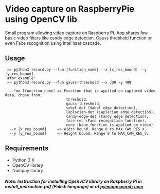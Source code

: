 # Video capture on RaspberryPie using OpenCV lib

Small program allowing video capture on Raspberry Pi. App shares few basic video filters like candy edge detection,
Gauss threshold function or even Face recognition using Intel haar cascade. 

## Usage

```
 >> python3 record.py --fun [function_name] --x [x_res_bound] --y [y_res_bound]
 #for example:
 >> python3 record.py --fun gauss-threshold --x 300 -y 400
```

```
  --fun [function_name] => Function that is applied on captured video data, chose from:
                            threshold,
                            gauss-threshold,
                            sobel-det (Sobel edge detection),
                            laplacian-det (Laplacian edge detection),
                            candy-edge-det (Candy edge detection),
                            face-rec (Face recognition function),
                            none (None function is applied on video)
  --x [x_res_bound]     => Width bound. Range 0 to MAX_CAM_RES_X.
  --y [y_res_bound]     => Height bound. Range 0 to MAX_CAM_RES_Y.
```

## Requirements
 - Python 3.X
 - OpenCV library
 - Numpay library
 
##### Note: Instruction for installing OpenvCV library on Raspberry Pi in install_instruction.pdf (Polish language) or at [pyimagesearch.com](https://www.pyimagesearch.com/2016/04/18/install-guide-raspberry-pi-3-raspbian-jessie-opencv-3/)


